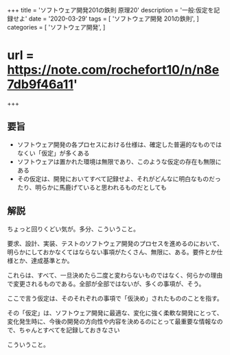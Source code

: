 +++
title = 'ソフトウェア開発201の鉄則 原理20'
description = '一般:仮定を記録せよ'
date = '2020-03-29'
tags = [
    'ソフトウェア開発 201の鉄則',
]
categories = [
    'ソフトウェア開発',
]
# url = https://note.com/rochefort10/n/n8e7db9f46a11'
+++
## 要旨
* ソフトウェア開発の各プロセスにおける仕様は、確定した普遍的なものではなくい「仮定」が多くある
* ソフトウェアは置かれた環境は無限であり、このような仮定の存在も無限にある
* その仮定は、開発においてすべて記録せよ、それがどんなに明白なものだったり、明らかに馬鹿げていると思われるものだとしても

## 解説
ちょっと回りくどい気が。多分、こういうこと。

要求、設計、実装、テストのソフトウェア開発のプロセスを進めるのにおいて、明らかにしておかなくてはならない事項がたくさん、無限に、ある。要件とか仕様とか、達成基準とか。

これらは、すべて、一旦決めたら二度と変わらないものではなく、何らかの理由で変更されるものである。全部が全部ではないが、多くの事項が、そう。

ここで言う仮定は、そのそれぞれの事項で「仮決め」されたもののことを指す。

その「仮定」は、ソフトウェア開発に最適な、変化に強く柔軟な開発にとって、変化発生時に、今後の開発の方向性や内容を決めるのにとって最重要な情報なので、ちゃんとすべてを記録しておきなさい

こういうこと。